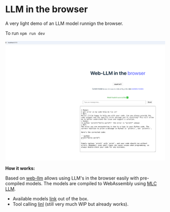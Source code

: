 # LLM in the browser 

A very light demo of an LLM model runnign the browser. 

To run `npm run dev` 

![alt text](image.png)

**How it works:**

Based on [web-llm](https://github.com/mlc-ai/web-llm) allows using LLM's in the browser easily with pre-compiled models. 
The models are compiled to WebAssembly using [MLC LLM](https://llm.mlc.ai/).  

- Available models [link](https://github.com/mlc-ai/web-llm/blob/main/src/config.ts#L293) out of the box.
- Tool calling [linl](https://github.com/mlc-ai/web-llm/tree/main/examples/function-calling) (still very much WIP but already works).

